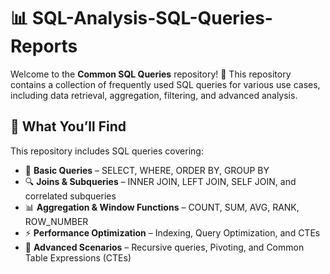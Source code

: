 # 📊 SQL-Analysis-SQL-Queries-Reports  

Welcome to the **Common SQL Queries** repository! 🚀 This repository contains a collection of frequently used SQL queries for various use cases, including data retrieval, aggregation, filtering, and advanced analysis.  

## 📌 What You’ll Find  
This repository includes SQL queries covering:  
- 📂 **Basic Queries** – SELECT, WHERE, ORDER BY, GROUP BY  
- 🔍 **Joins & Subqueries** – INNER JOIN, LEFT JOIN, SELF JOIN, and correlated subqueries  
- 📊 **Aggregation & Window Functions** – COUNT, SUM, AVG, RANK, ROW_NUMBER  
- ⚡ **Performance Optimization** – Indexing, Query Optimization, and CTEs  
- 🔎 **Advanced Scenarios** – Recursive queries, Pivoting, and Common Table Expressions (CTEs)   
